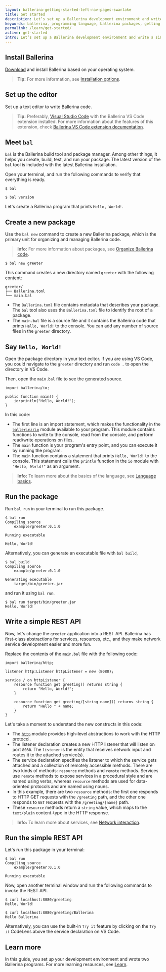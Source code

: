 ```yaml
---
layout: ballerina-getting-started-left-nav-pages-swanlake
title: Get started 
description: Let’s set up a Ballerina development environment and write a simple Ballerina program.
keywords: ballerina, programming language, ballerina packages, getting started
permalink: /learn/get-started/
active: get-started
intro: Let’s set up a Ballerina development environment and write a simple Ballerina program.
---
```


## Install Ballerina

[Download](/downloads/) and install Ballerina based on your operating system.

>**Tip:** For more information, see [Installation options](/downloads/installation-options/).

## Set up the editor

Set up a text editor to write Ballerina code.

>**Tip:** Preferably, <a href="https://code.visualstudio.com/" target="_blank">Visual Studio Code</a> with the Ballerina VS Code extension installed. For more information about the features of this extension, check <a href="https://wso2.com/ballerina/vscode/docs/" target="_blank">Ballerina VS Code extension documentation</a>.

## Meet `bal`

`bal` is the Ballerina build tool and package manager. Among other things, it helps you create, build, test, and run your package. The latest version of the `bal` tool is included with the latest Ballerina installation. 

Open your terminal, and run the following commands to verify that everything is ready.

```
$ bal
```

```
$ bal version
```

Let's create a Ballerina program that prints `Hello, World!`.

## Create a new package

Use the `bal new` command to create a new Ballerina package, which is the primary unit for organizing and managing Ballerina code. 

>**Info:** For more information about packages, see [Organize Ballerina code](/learn/organize-ballerina-code/).

```
$ bal new greeter
```

This command creates a new directory named `greeter` with the following content:

```
greeter/
├── Ballerina.toml
└── main.bal
```

- The `Ballerina.toml` file contains metadata that describes your package. The `bal` tool also uses the `Ballerina.toml` file to identify the root of a package.
- The `main.bal` file is a source file and it contains the Ballerina code that prints `Hello, World!` to the console. You can add any number of source files in the `greeter` directory.

## Say `Hello, World!`

Open the package directory in your text editor. If you are using VS Code, you could navigate to the `greeter` directory and run `code .` to open the directory in VS Code. 

Then, open the `main.bal` file to see the generated source.

```ballerina
import ballerina/io;

public function main() {
    io:println("Hello, World!");
}
```

In this code:

- The first line is an import statement, which makes the functionality in the <a href="https://lib.ballerina.io/ballerina/io/latest" target="_blank">`ballerina/io`</a> module available to your program. This module contains functions to write to the console, read from the console, and perform read/write operations on files.
- The `main` function is your program's entry point, and you can execute it by running the program. 
- The `main` function contains a statement that prints `Hello, World!` to the console. This statement calls the `println` function in the `io` module with `"Hello, World!"` as an argument.

>**Info:** To learn more about the basics of the language, see [Language basics](/learn/language-basics/). 

## Run the package

Run `bal run` in your terminal to run this package.

```
$ bal run
Compiling source
	example/greeter:0.1.0

Running executable

Hello, World!
```

Alternatively, you can generate an executable file with `bal build`,

```
$ bal build
Compiling source
	example/greeter:0.1.0

Generating executable
	target/bin/greeter.jar
```

and run it using `bal run`.

```
$ bal run target/bin/greeter.jar
Hello, World!
```

## Write a simple REST API

Now, let's change the `greeter` application into a REST API. Ballerina has first-class abstractions for services, resources, etc., and they make network service development easier and more fun. 

Replace the contents of the `main.bal` file with the following code:

```ballerina
import ballerina/http;

listener http:Listener httpListener = new (8080);

service / on httpListener {
    resource function get greeting() returns string { 
        return "Hello, World!"; 
    }

    resource function get greeting/[string name]() returns string { 
        return "Hello " + name; 
    }
}
```

Let's take a moment to understand the new constructs in this code:

- The <a href="https://lib.ballerina.io/ballerina/http/latest" target="_blank">`http`</a> module provides high-level abstractions to work with the HTTP protocol. 
- The listener declaration creates a new HTTP listener that will listen on port `8080`. The `listener` is the entity that receives network input and routes it to the attached service(s).
- The service declaration specifies the listener to which the service gets attached and a collection of remotely accessible methods. There are two kinds of methods: `resource` methods and `remote` methods. Services use `remote` methods to expose services in a procedural style and are named using verbs, whereas `resource` methods are used for data-oriented protocols and are named using nouns.
- In this example, there are two `resource` methods: the first one responds to HTTP GET requests with the `/greeting` path, and the other one responds to `GET` requests with the `/greeting/{name}` path.
- These `resource` methods return a `string` value, which maps to the `text/plain` content-type in the HTTP response.

>**Info:** To learn more about services, see [Network interaction](/learn/network-interaction/). 

## Run the simple REST API

Let's run this package in your terminal:

```
$ bal run
Compiling source
	example/greeter:0.1.0

Running executable
```

Now, open another terminal window and run the following commands to invoke the REST API.

```
$ curl localhost:8080/greeting
Hello, World!

$ curl localhost:8080/greeting/Ballerina
Hello Ballerina
```

Alternatively, you can use the built-in `Try it` feature by clicking on the `Try it` CodeLens above the service declaration on VS Code.

## Learn more

In this guide, you set up your development environment and wrote two Ballerina programs. For more learning resources, see [Learn](/learn/).
